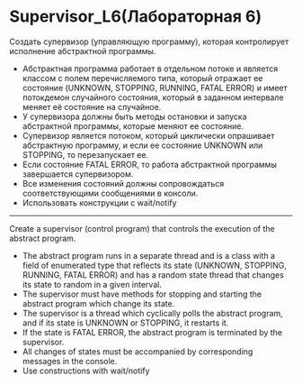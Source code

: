 # Supervisor_L6(Лабораторная 6)


Создать супервизор (управляющую программу), которая контролирует исполнение абстрактной программы.
* Абстрактная программа работает в отдельном потоке и является классом с полем перечисляемого типа, который отражает ее состояние (UNKNOWN, STOPPING, RUNNING, FATAL ERROR) и имеет потокдемон случайного состояния, который в заданном интервале меняет её состояние на случайное.
* У супервизора должны быть методы остановки и запуска абстрактной программы, которые меняют ее состояние.
* Супервизор является потоком, который циклически опрашивает абстрактную программу, и если ее состояние UNKNOWN или STOPPING, то перезапускает ее.
* Если состояние FATAL ERROR, то работа абстрактной программы завершается супервизором.
* Все изменения состояний должны сопровождаться соответствующими сообщениями в консоли.
* Использовать конструкции с wait/notify

_____________

Create a supervisor (control program) that controls the execution of the abstract program.
* The abstract program runs in a separate thread and is a class with a field of enumerated type that reflects its state (UNKNOWN, STOPPING, RUNNING, FATAL ERROR) and has a random state thread that changes its state to random in a given interval.
* The supervisor must have methods for stopping and starting the abstract program which change its state.
* The supervisor is a thread which cyclically polls the abstract program, and if its state is UNKNOWN or STOPPING, it restarts it.
* If the state is FATAL ERROR, the abstract program is terminated by the supervisor.
* All changes of states must be accompanied by corresponding messages in the console.
* Use constructions with wait/notify
